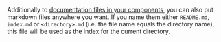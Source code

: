 Additionally to [documentation files in your components](/component-files/documentation/), you can also put markdown files anywhere you want. If you name them either `README.md`, `index.md` or `<directory>.md` (i.e. the file name equals the directory name), this file will be used as the index for the current directory.
